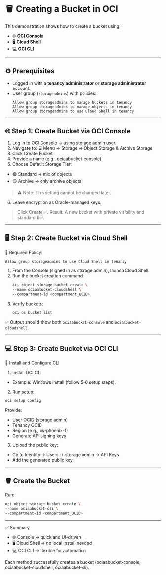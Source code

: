 # 🪣 Creating a Bucket in OCI

This demonstration shows how to create a bucket using:

- 🌐 **OCI Console**  
- 🖥️ **Cloud Shell**  
- 💻 **OCI CLI**

---

## ⚙️ Prerequisites
- Logged in with a **tenancy administrator** or **storage administrator** account.  
- User group (`storageadmins`) with policies:
  ```text
  Allow group storageadmins to manage buckets in tenancy
  Allow group storageadmins to manage objects in tenancy
  Allow group storageadmins to use Cloud Shell in tenancy
  ```

---

## 🌐 Step 1: Create Bucket via OCI Console
1. Log in to OCI Console
  → using storage admin user.
2. Navigate to: ☰ Menu → Storage → Object Storage & Archive Storage
3. Click Create Bucket
4. Provide a name (e.g., ociaabucket-console).
5. Choose Default Storage Tier:
  - 🟢 Standard → mix of objects
  - 🟡 Archive → only archive objects
> ⚠️ Note: This setting cannot be changed later.
6. Leave encryption as Oracle-managed keys.
> Click Create ✅.
Result: A new bucket with private visibility and standard tier.

---

## 🖥️ Step 2: Create Bucket via Cloud Shell
🔑 Required Policy:
  ```text
  Allow group storageadmins to use Cloud Shell in tenancy
  ```
1. From the Console (signed in as storage admin), launch Cloud Shell.
2. Run the bucket creation command:
   ```bash
   oci object storage bucket create \
   --name ociaabucket-cloudshell \
   --compartment-id <compartment_OCID>
   ```
3. Verify buckets:
   ```bash
   oci os bucket list
   ```
✅ Output should show both `ociaabucket-console` and `ociaabucket-cloudshell`.

---

## 💻 Step 3: Create Bucket via OCI CLI
🔧 Install and Configure CLI
1. Install OCI CLI
  - Example: Windows install (follow 5–6 setup steps).
2. Run setup:
  ```bash
  oci setup config
  ```
Provide:
  - User OCID (storage admin)
  - Tenancy OCID
  - Region (e.g., us-phoenix-1)
  - Generate API signing keys
3. Upload the public key:
  - Go to Identity → Users → storage admin → API Keys
  - Add the generated public key.

---

## 🪣 Create the Bucket
Run:
  ```bash
  oci object storage bucket create \
  --name ociaabucket-cli \
  --compartment-id <compartment_OCID>
  ```

---

✅ Summary
- 🌐 Console → quick and UI-driven
- 🖥️ Cloud Shell → no local install needed
- 💻 OCI CLI → flexible for automation

Each method successfully creates a bucket (ociaabucket-console, ociaabucket-cloudshell, ociaabucket-cli).
